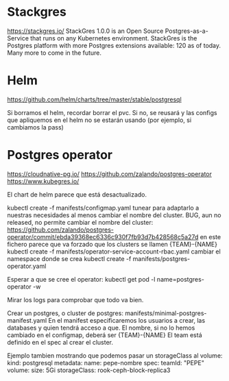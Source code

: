 # Stackgres
https://stackgres.io/
StackGres 1.0.0 is an Open Source Postgres-as-a-Service that runs on any Kubernetes environment. StackGres is the Postgres platform with more Postgres extensions available: 120 as of today. Many more to come in the future.




# Helm
https://github.com/helm/charts/tree/master/stable/postgresql

Si borramos el helm, recordar borrar el pvc. Si no, se reusará y las configs que apliquemos en el helm no se estarán usando (por ejemplo, si cambiamos la pass)



# Postgres operator
https://cloudnative-pg.io/
https://github.com/zalando/postgres-operator
https://www.kubegres.io/


El chart de helm parece que está desactualizado.

kubectl create -f manifests/configmap.yaml
  tunear para adaptarlo a nuestras necesidades
  al menos cambiar el nombre del cluster. BUG, aun no released, no permite cambiar el nombre del cluster: https://github.com/zalando/postgres-operator/commit/ebda39368ec6336c930f7fb93d7b428568c5a27d
  en este fichero parece que va forzado que los clusters se llamen {TEAM}-{NAME}
kubectl create -f manifests/operator-service-account-rbac.yaml
  cambiar el namespace donde se crea
kubectl create -f manifests/postgres-operator.yaml

Esperar a que se cree el operator:
kubectl get pod -l name=postgres-operator -w

Mirar los logs para comprobar que todo va bien.


Crear un postgres, o cluster de postgres:
manifests/minimal-postgres-manifest.yaml
En el manifest especificaremos los usuarios a crear, las databases y quien tendrá acceso a que.
El nombre, si no lo hemos cambiado en el configmap, deberá ser {TEAM}-{NAME}
El team está definido en el spec al crear el cluster.

Ejemplo tambien mostrando que podemos pasar un storageClass al volume:
kind: postgresql
metadata:
  name: pepe-nombre
spec:
  teamId: "PEPE"
  volume:
    size: 5Gi
    storageClass: rook-ceph-block-replica3


